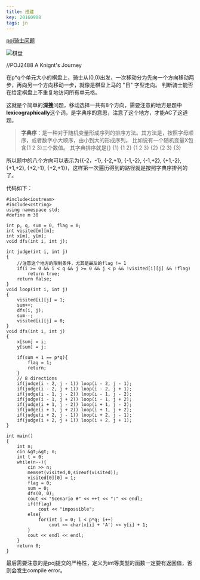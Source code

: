 ```yaml
---
title: 搭建
key: 20160908
tags: jn
---
```



[poj骑士问题](http://poj.org/problem?id=2488)

![棋盘](http://poj.org/images/2488_1.jpg)


<!--more-->

//POJ2488 A Knignt's Journey

在p*q个单元大小的棋盘上，骑士从(0,0)出发，一次移动分为先向一个方向移动两步，再向另一个方向移动一步，就像是棋盘上马的 "日" 字型走向。
判断骑士能否在给定棋盘上不重复地访问所有单元格。

这就是个简单的**深搜**问题，移动选择一共有8个方向，需要注意的地方是题中**lexicographically**这个词，是字典序的意思，注意了这个地方，才能AC了这道题。

>**字典序**：是一种对于随机变量形成序列的排序方法。其方法是，按照字母顺序，或者数字小大顺序，由小到大的形成序列。
比如说有一个随机变量X包含{1 2 3}三个数值。
其字典排序就是{} {1} {1 2} {1 2 3} {2} {2 3} {3}

所以题中的八个方向可以表示为{{-2，-1}, {-2,+1}, {-1,-2}, {-1,+2}, {+1,-2}, {+1,+2}, {+2,-1}, {+2,+1}}，这样第一次遍历得到的路径就是按照字典序排列的了。

代码如下：

    #include<iostream>
    #include<cstring>
    using namespace std;
    #define m 30
    
    int p, q, sum = 0, flag = 0;
    int visited[m][m];
    int x[m], y[m];
    void dfs(int i, int j);
    
    int judge(int i, int j)
    {
        //注意这个地方的限制条件，尤其是最后的flag != 1
    	if(i >= 0 && i < q && j >= 0 && j < p && !visited[i][j] && !flag)
    	    return true;
    	return false;
    }
    void loop(int i, int j)
    {
    	visited[i][j] = 1;
    	sum++;
    	dfs(i, j);
    	sum--;
    	visited[i][j] = 0;
    }
    void dfs(int i, int j)
    {
    	x[sum] = i;
    	y[sum] = j;
    
    	if(sum + 1 == p*q){
    	    flag = 1;
            return;
    	}
    	// 8 directions
    	if(judge(i - 2, j - 1))	loop(i - 2, j - 1);
    	if(judge(i - 2, j + 1))	loop(i - 2, j + 1);
    	if(judge(i - 1, j - 2))	loop(i - 1, j - 2);
    	if(judge(i - 1, j + 2))	loop(i - 1, j + 2);
    	if(judge(i + 1, j - 2))	loop(i + 1, j - 2);
    	if(judge(i + 1, j + 2))	loop(i + 1, j + 2);
    	if(judge(i + 2, j - 1))	loop(i + 2, j - 1);
    	if(judge(i + 2, j + 1))	loop(i + 2, j + 1);
    }
    
    int main()
    {
    	int n;
    	cin &gt;&gt; n;
    	int t = 0;
    	while(n--){
    		cin >> n;
    		memset(visited,0,sizeof(visited)); 
    		visited[0][0] = 1;
    		flag = 0;
    		sum = 0;
    		dfs(0, 0);
    		cout << "Scenario #" << ++t << ":" << endl; 
    		if(!flag)
    			cout << "impossible";
    		else{
    		    for(int i = 0; i < p*q; i++) 
    			 	cout << char(x[i] + 'A') << y[i] + 1; 
    		}
    		cout << endl << endl;
    	}
    	return 0;
    }

最后需要注意的是poj提交的严格性，定义为int等类型的函数一定要有返回值，否则会发生compile error。
